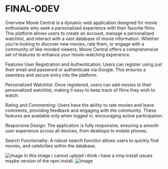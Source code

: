 # FINAL-ODEV

Overview
Movie Central is a dynamic web application designed for movie enthusiasts who seek a personalized experience with their favorite films. This platform allows users to create an account, manage a personalized watchlist, and interact with a vast database of movie information. Whether you're looking to discover new movies, rate them, or engage with a community of like-minded viewers, Movie Central offers a comprehensive set of features to enhance your movie-watching experience.

Features
User Registration and Authentication: Users can register using just their email and password or authenticate via Google. This ensures a seamless and secure entry into the platform.

Personalized Watchlist: Once registered, users can add movies to their personalized watchlist, making it easy to keep track of films they wish to watch.

Rating and Commenting: Users have the ability to rate movies and leave comments, providing feedback and engaging with the community. These features are available only when logged in, encouraging active participation.

Responsive Design: The application is fully responsive, ensuring a smooth user experience across all devices, from desktops to mobile phones.

Search Functionality: A robust search function allows users to quickly find movies,  and celebrities within the database.

![image](https://github.com/ezgiatatanir/FINAL-ODEV/assets/104724468/9e4bd48f-b1d8-440f-9ec2-a47dcb7c8c47)
In this image i cannot upload ı think ı have a nmp install ıssues maybe version of the npm install.
![image](https://github.com/ezgiatatanir/FINAL-ODEV/assets/104724468/2960efc3-5d44-4bcd-82fc-f62d43250287)
